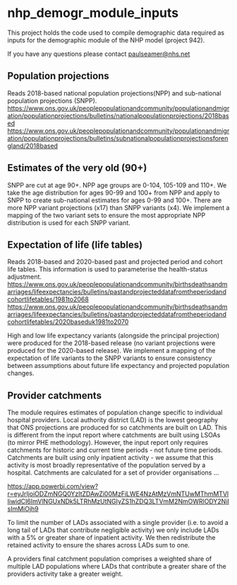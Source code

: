 # nhp_demogr_module_inputs

This project holds the code used to compile demographic data required as inputs for the demographic module of the NHP model (project 942).

If you have any questions please contact [paulseamer\@nhs.net](mailto:paulseamer@nhs.net)

## Population projections

Reads 2018-based national population projections(NPP) and sub-national population projections (SNPP). <https://www.ons.gov.uk/peoplepopulationandcommunity/populationandmigration/populationprojections/bulletins/nationalpopulationprojections/2018based> <https://www.ons.gov.uk/peoplepopulationandcommunity/populationandmigration/populationprojections/bulletins/subnationalpopulationprojectionsforengland/2018based>

## Estimates of the very old (90+)

SNPP are cut at age 90+. NPP age groups are 0-104, 105-109 and 110+. We take the age distribution for ages 90-99 and 100+ from NPP and apply to SNPP to create sub-national estimates for ages 0-99 and 100+. There are more NPP variant projections (x17) than SNPP variants (x4). We implement a mapping of the two variant sets to ensure the most appropriate NPP distribution is used for each SNPP variant.

## Expectation of life (life tables)

Reads 2018-based and 2020-based past and projected period and cohort life tables. This information is used to parameterise the health-status adjustment. <https://www.ons.gov.uk/peoplepopulationandcommunity/birthsdeathsandmarriages/lifeexpectancies/bulletins/pastandprojecteddatafromtheperiodandcohortlifetables/1981to2068> <https://www.ons.gov.uk/peoplepopulationandcommunity/birthsdeathsandmarriages/lifeexpectancies/bulletins/pastandprojecteddatafromtheperiodandcohortlifetables/2020baseduk1981to2070>

High and low life expectancy variants (alongside the principal projection) were produced for the 2018-based release (no variant projections were produced for the 2020-based release). We implement a mapping of the expectation of life variants to the SNPP variants to ensure consistency between assumptions about future life expectancy and projected population changes.

## Provider catchments

The module requires estimates of population change specific to individual hospital providers. Local authority district (LAD) is the lowest geography that ONS projections are produced for so catchments are built on LAD. This is different from the input report where catchments are built using LSOAs (to mirror PHE methodology). However, the input report only requires catchments for historic and current time periods - not future time periods. Catchments are built using only inpatient activity - we assume that this activity is most broadly representative of the population served by a hospital. Catchments are calculated for a set of provider organisations ...

<https://app.powerbi.com/view?r=eyJrIjoiODZmNGQ0YzItZDAwZi00MzFiLWE4NzAtMzVmNTUwMThmMTVlIiwidCI6ImVlNGUxNDk5LTRhMzUtNGIyZS1hZDQ3LTVmM2NmOWRlODY2NiIsImMiOjh9>

To limit the number of LADs associated with a single provider (i.e. to avoid a long tail of LADs that contribute negligible activity) we only include LADs with a 5% or greater share of inpatient activity. We then redistribute the retained activity to ensure the shares across LADs sum to one.

A providers final catchment population comprises a weighted share of multiple LAD populations where LADs that contribute a greater share of the providers activity take a greater weight.
